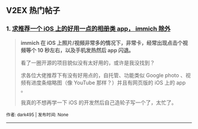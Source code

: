 ## V2EX 热门帖子

### 1. [求推荐一个 iOS 上的好用一点的相册类 app， immich 除外](https://v2ex.com/t/1143272)

> **immich 在 iOS 上照片/视频非常多的情况下，非常卡，经常出现点击个视频等个 10 秒左右，以及手机发热然后 app 闪退。**
> 
> 看了一圈开源的项目貌似没有太好用的，或许是我没找到？
> 
> 求各位大佬推荐下有没有好用点的，自托管、功能类似 Google photo 、视频有进度条缩略图（像 YouTube 那样？）并且有网页版的 iOS 上的 app 。
> 
> 我真的不想再学一下 iOS 的开发然后自己造轮子写一个了，太忙了。
> 
>  


<sub>作者: dark495 | 发布时间: None</sub>


---

